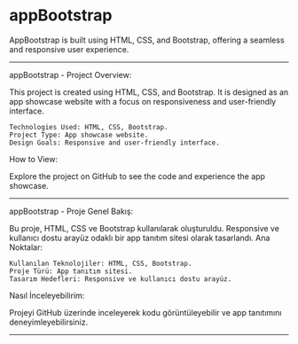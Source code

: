 # appBootstrap
AppBootstrap is built using HTML, CSS, and Bootstrap, offering a seamless and responsive user experience.
* * * 
appBootstrap - Project Overview:

This project is created using HTML, CSS, and Bootstrap. It is designed as an app showcase website with a focus on responsiveness and user-friendly interface.

    Technologies Used: HTML, CSS, Bootstrap.
    Project Type: App showcase website.
    Design Goals: Responsive and user-friendly interface.

How to View:

Explore the project on GitHub to see the code and experience the app showcase.

* * * 

appBootstrap - Proje Genel Bakış:

Bu proje, HTML, CSS ve Bootstrap kullanılarak oluşturuldu. Responsive ve kullanıcı dostu arayüz odaklı bir app tanıtım sitesi olarak tasarlandı.
Ana Noktalar:

    Kullanılan Teknolojiler: HTML, CSS, Bootstrap.
    Proje Türü: App tanıtım sitesi.
    Tasarım Hedefleri: Responsive ve kullanıcı dostu arayüz.

Nasıl İnceleyebilirim:

Projeyi GitHub üzerinde inceleyerek kodu görüntüleyebilir ve app tanıtımını deneyimleyebilirsiniz.

* * * 
